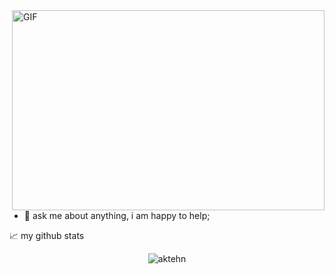   <img align="right" alt="GIF" src="https://github.com/abhisheknaiidu/abhisheknaiidu/blob/master/code.gif?raw=true" width="500" height="320" />
  
- 💬 ask me about anything, i am happy to help;

<!--if you like what i do, maybe consider buying me a coffee/tea 🥺👉👈-->

<!-- <a href="https://www.buymeacoffee.com/abhisheknaiidu" target="_blank"><img src="https://cdn.buymeacoffee.com/buttons/v2/default-red.png" alt="Buy Me A Coffee" width="150" ></a>[](url)-->


📈 my github stats

<p align="center"> <img src="https://github-readme-stats.vercel.app/api?username=aktehn&show_icons=true&theme=gotham" alt="aktehn" />



